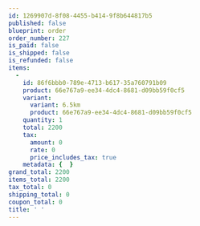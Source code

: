 ```yaml
---
id: 1269907d-8f08-4455-b414-9f8b644817b5
published: false
blueprint: order
order_number: 227
is_paid: false
is_shipped: false
is_refunded: false
items:
  -
    id: 86f6bbb0-789e-4713-b617-35a760791b09
    product: 66e767a9-ee34-4dc4-8681-d09bb59f0cf5
    variant:
      variant: 6.5km
      product: 66e767a9-ee34-4dc4-8681-d09bb59f0cf5
    quantity: 1
    total: 2200
    tax:
      amount: 0
      rate: 0
      price_includes_tax: true
    metadata: {  }
grand_total: 2200
items_total: 2200
tax_total: 0
shipping_total: 0
coupon_total: 0
title: ' '
---
```

